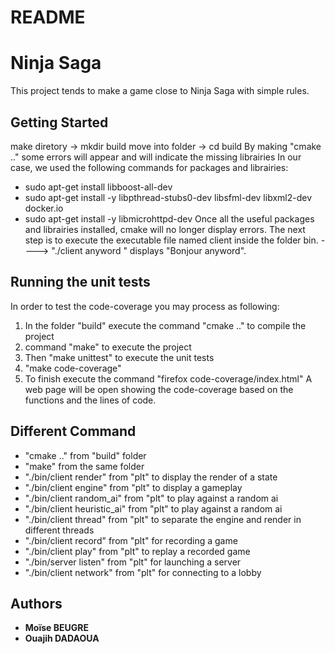 # README

# Ninja Saga

This project tends to make a game close to Ninja Saga with simple rules.
## Getting Started

make diretory -> mkdir build
move into folder -> cd build
By making "cmake .." some errors will appear and will indicate the missing librairies
In our case, we used the following commands for packages and librairies:
  - sudo apt-get install libboost-all-dev
  - sudo apt-get install -y libpthread-stubs0-dev libsfml-dev libxml2-dev docker.io
  - sudo apt-get install -y libmicrohttpd-dev
Once all the useful packages and librairies installed,  cmake will no longer 
display errors.
The next step is to execute the executable file named client inside the folder bin.
----> "./client anyword " displays "Bonjour anyword".

## Running the unit tests

In order to test the code-coverage you may process as following:
1) In the folder "build" execute the command "cmake .." to compile the project
2) command "make" to execute the project
3) Then "make unittest" to execute the unit tests
4) "make code-coverage"
5) To finish execute the command "firefox code-coverage/index.html"
A web page will be open showing the code-coverage based on the functions and the lines of code.

## Different Command
* "cmake .." from "build" folder
* "make" from the same folder
* "./bin/client render" from  "plt"  to display the render of a state 
* "./bin/client engine" from "plt"  to display a gameplay 
* "./bin/client random_ai" from "plt"  to play against a random ai
* "./bin/client heuristic_ai" from "plt"  to play against a random ai
* "./bin/client thread" from "plt" to separate the engine and render in different threads
* "./bin/client record" from "plt"  for recording a game
* "./bin/client play" from "plt"  to replay a recorded game
* "./bin/server listen" from "plt" for launching a server
* "./bin/client network" from "plt" for connecting to a lobby

## Authors
* **Moïse BEUGRE** 
* **Ouajih DADAOUA** 

